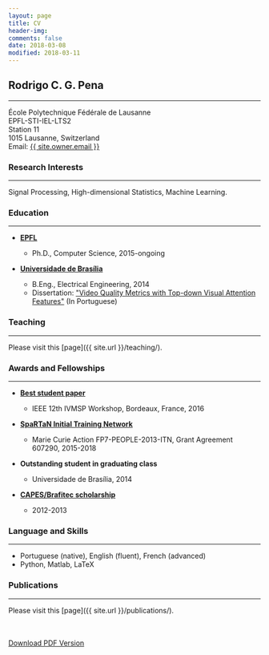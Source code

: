 ```yaml
---
layout: page
title: CV
header-img:
comments: false
date: 2018-03-08
modified: 2018-03-11
---
```


## Rodrigo C. G. Pena
-----
École Polytechnique Fédérale de Lausanne<br/>
EPFL-STI-IEL-LTS2<br/>
Station 11<br/>
1015 Lausanne, Switzerland<br/>
Email: <a href="mailto:{{ site.owner.email }}">{{ site.owner.email }}</a>

### Research Interests
-----
Signal Processing, High-dimensional Statistics, Machine Learning.

### Education
-----
* [**EPFL**](https://www.epfl.ch/index.en.html)
  * Ph.D., Computer Science, 2015-ongoing

* [**Universidade de Brasília**](http://www.unb.br/#)
  * B.Eng., Electrical Engineering, 2014
  * Dissertation: ["Video Quality Metrics with Top-down Visual Attention Features"](http://bdm.unb.br/handle/10483/13707) (In Portuguese)

### Teaching
-----

Please visit this [page]({{ site.url }}/teaching/).

### Awards and Fellowships
-----
* [**Best student paper**](http://www.ivmsp2016.org/awards/)
  * IEEE 12th IVMSP Workshop, Bordeaux, France, 2016

* [**SpaRTaN Initial Training Network**](http://www.spartan-itn.eu/#0)
  * Marie Curie Action FP7-PEOPLE-2013-ITN, Grant Agreement 607290, 2015-2018

* **Outstanding student in graduating class**
  * Universidade de Brasília, 2014

* [**CAPES/Brafitec scholarship**](http://www.capes.gov.br/cooperacao-internacional/franca/brafitec)
  * 2012-2013

### Language and Skills
-----
* Portuguese (native), English (fluent), French (advanced)
* Python, Matlab, LaTeX

### Publications
-----

Please visit this [page]({{ site.url }}/publications/).

<div markdown="0">
    <br><br>
    <a href="{{ site.url }}/downloads/CV.pdf" class="btn btn-danger">Download PDF Version</a>
</div>
